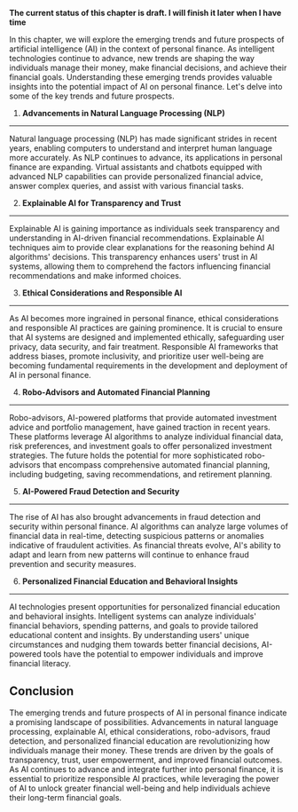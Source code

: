 **The current status of this chapter is draft. I will finish it later when I have time**

In this chapter, we will explore the emerging trends and future prospects of artificial intelligence (AI) in the context of personal finance. As intelligent technologies continue to advance, new trends are shaping the way individuals manage their money, make financial decisions, and achieve their financial goals. Understanding these emerging trends provides valuable insights into the potential impact of AI on personal finance. Let's delve into some of the key trends and future prospects.

1. **Advancements in Natural Language Processing (NLP)**
--------------------------------------------------------

Natural language processing (NLP) has made significant strides in recent years, enabling computers to understand and interpret human language more accurately. As NLP continues to advance, its applications in personal finance are expanding. Virtual assistants and chatbots equipped with advanced NLP capabilities can provide personalized financial advice, answer complex queries, and assist with various financial tasks.

2. **Explainable AI for Transparency and Trust**
------------------------------------------------

Explainable AI is gaining importance as individuals seek transparency and understanding in AI-driven financial recommendations. Explainable AI techniques aim to provide clear explanations for the reasoning behind AI algorithms' decisions. This transparency enhances users' trust in AI systems, allowing them to comprehend the factors influencing financial recommendations and make informed choices.

3. **Ethical Considerations and Responsible AI**
------------------------------------------------

As AI becomes more ingrained in personal finance, ethical considerations and responsible AI practices are gaining prominence. It is crucial to ensure that AI systems are designed and implemented ethically, safeguarding user privacy, data security, and fair treatment. Responsible AI frameworks that address biases, promote inclusivity, and prioritize user well-being are becoming fundamental requirements in the development and deployment of AI in personal finance.

4. **Robo-Advisors and Automated Financial Planning**
-----------------------------------------------------

Robo-advisors, AI-powered platforms that provide automated investment advice and portfolio management, have gained traction in recent years. These platforms leverage AI algorithms to analyze individual financial data, risk preferences, and investment goals to offer personalized investment strategies. The future holds the potential for more sophisticated robo-advisors that encompass comprehensive automated financial planning, including budgeting, saving recommendations, and retirement planning.

5. **AI-Powered Fraud Detection and Security**
----------------------------------------------

The rise of AI has also brought advancements in fraud detection and security within personal finance. AI algorithms can analyze large volumes of financial data in real-time, detecting suspicious patterns or anomalies indicative of fraudulent activities. As financial threats evolve, AI's ability to adapt and learn from new patterns will continue to enhance fraud prevention and security measures.

6. **Personalized Financial Education and Behavioral Insights**
---------------------------------------------------------------

AI technologies present opportunities for personalized financial education and behavioral insights. Intelligent systems can analyze individuals' financial behaviors, spending patterns, and goals to provide tailored educational content and insights. By understanding users' unique circumstances and nudging them towards better financial decisions, AI-powered tools have the potential to empower individuals and improve financial literacy.

Conclusion
----------

The emerging trends and future prospects of AI in personal finance indicate a promising landscape of possibilities. Advancements in natural language processing, explainable AI, ethical considerations, robo-advisors, fraud detection, and personalized financial education are revolutionizing how individuals manage their money. These trends are driven by the goals of transparency, trust, user empowerment, and improved financial outcomes. As AI continues to advance and integrate further into personal finance, it is essential to prioritize responsible AI practices, while leveraging the power of AI to unlock greater financial well-being and help individuals achieve their long-term financial goals.
